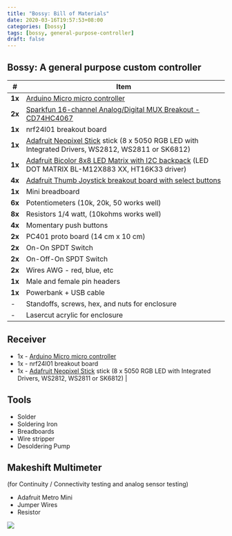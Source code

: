 ```yaml
---
title: "Bossy: Bill of Materials"
date: 2020-03-16T19:57:53+08:00
categories: [bossy]
tags: [bossy, general-purpose-controller]
draft: false
---
```


## Bossy: A general purpose custom controller


|  # | Item |
| ---------- | ---------- |
| **1x**| [Arduino Micro micro controller](https://store.arduino.cc/usa/arduino-micro) |
| **2x**| [Sparkfun 16-channel Analog/Digital MUX Breakout - CD74HC4067](https://www.sparkfun.com/products/9056) |
| **1x**| nrf24l01 breakout board |
| **1x**| [Adafruit Neopixel Stick](https://www.adafruit.com/product/1426) stick (8 x 5050 RGB LED with Integrated Drivers, WS2812, WS2811 or SK6812) |
| **1x**| [Adafruit Bicolor 8x8 LED Matrix with I2C backpack](https://www.adafruit.com/product/902) (LED DOT MATRIX BL-M12X883 XX, HT16K33 driver) |
| **4x**| [Adafruit Thumb Joystick breakout board with select buttons](https://www.adafruit.com/product/512) |
| **1x**| Mini breadboard |
| **6x**| Potentiometers (10k, 20k, 50 works well) |
| **8x**| Resistors 1/4 watt, (10kohms works well) |
| **4x**| Momentary push buttons |
| **2x**| PC401 proto board (14 cm x 10 cm) |
| **2x**| On-On SPDT Switch |
| **2x**| On-Off-On SPDT Switch |
| **2x**| Wires AWG - red, blue, etc |
| **1x**| Male and female pin headers |
| **1x**| Powerbank + USB cable|
| -  | Standoffs, screws, hex, and nuts for enclosure |
| - | Lasercut acrylic for enclosure |


## Receiver
- 1x - [Arduino Micro micro controller](https://store.arduino.cc/usa/arduino-micro)
- 1x - nrf24l01 breakout board
- 1x - [Adafruit Neopixel Stick](https://www.adafruit.com/product/1426) stick (8 x 5050 RGB LED with Integrated Drivers, WS2812, WS2811 or SK6812) |

## Tools
- Solder
- Soldering Iron
- Breadboards
- Wire stripper
- Desoldering Pump

## Makeshift Multimeter
(for Continuity / Connectivity testing and analog sensor testing)
- Adafruit Metro Mini
- Jumper Wires
- Resistor

![](/robotics-blog/bom-collage.jpg)

